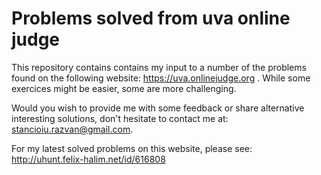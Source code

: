 # Problems solved from uva online judge
This repository contains contains my input to a number of the problems found on the following website:
    https://uva.onlinejudge.org . 
While some exercices might be easier, some are more challenging. 

Would you wish to provide me with some feedback or share alternative interesting solutions, don't hesitate to contact me at:
stancioiu.razvan@gmail.com. 

For my latest solved problems on this website, please see: 
http://uhunt.felix-halim.net/id/616808
